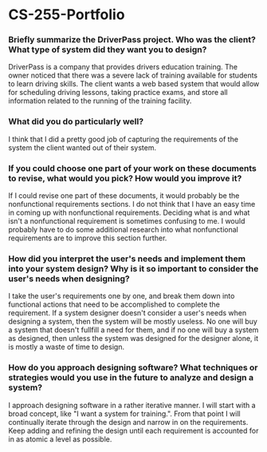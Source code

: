 # CS-255-Portfolio

### Briefly summarize the DriverPass project.  Who was the client?  What type of system did they want you to design?

DriverPass is a company that provides drivers education training.  The owner noticed that there was a severe lack of training available for students to learn driving skills.  The client wants a web based system that would allow for scheduling driving lessons, taking practice exams, and store all information related to the running of the training facility.

### What did you do particularly well?

I think that I did a pretty good job of capturing the requirements of the system the client wanted out of their system.

### If you could choose one part of your work on these documents to revise, what would you pick?  How would you improve it?

If I could revise one part of these documents, it would probably be the nonfunctional requirements sections.  I do not think that I have an easy time in coming up with nonfunctional requirements.  Deciding what is and what isn't a nonfunctional requirement is sometimes confusing to me.  I would probably have to do some additional research into what nonfunctional requirements are to improve this section further.

### How did you interpret the user's needs and implement them into your system design?  Why is it so important to consider the user's needs when designing?

I take the user's requirements one by one, and break them down into functional actions that need to be accomplished to complete the requirement.  If a system designer doesn't consider a user's needs when designing a system, then the system will be mostly useless.  No one will buy a system that doesn't fullfill a need for them, and if no one will buy a system as designed, then unless the system was designed for the designer alone, it is mostly a waste of time to design.

### How do you approach designing software?  What techniques or strategies would you use in the future to analyze and design a system?

I approach designing software in a rather iterative manner.  I will start with a broad concept, like "I want a system for training.".  From that point I will continually iterate through the design and narrow in on the requirements.  Keep adding and refining the design until each requirement is accounted for in as atomic a level as possible.
